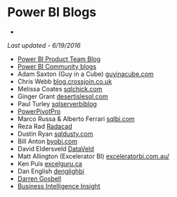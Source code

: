 # Power BI Blogs
-

*Last updated - 6/19/2016*

- [Power BI Product Team Blog](https://powerbi.microsoft.com/blog/)
- [Power BI Community blogs](http://community.powerbi.com/t5/Community-Blog/bg-p/community_blog)
- Adam Saxton (Guy in a Cube) [guyinacube.com](https://guyinacube.com/videos)
- Chris Webb [blog.crossjoin.co.uk](https://blog.crossjoin.co.uk/)
- Melissa Coates [sqlchick.com](http://www.sqlchick.com/)
- Ginger Grant [desertislesql.com](http://www.desertislesql.com/)
- Paul Turley [sqlserverbiblog](https://sqlserverbiblog.wordpress.com/)
- [PowerPivotPro](http://www.powerpivotpro.com/)
- Marco Russa & Alberto Ferrari [sqlbi.com](http://www.sqlbi.com/articles/)
- Reza Rad [Radacad](http://www.radacad.com/blog)
- Dustin Ryan [sqldusty.com](https://sqldusty.com/)
- Bill Anton [byobi.com](http://byobi.com/)
- David Eldersveld [DataVeld](https://dataveld.wordpress.com/)
- Matt Allington (Excelerator BI) [exceleratorbi.com.au/](http://exceleratorbi.com.au/)
- Ken Puls [excelguru.ca](http://www.excelguru.ca/blog/)
- Dan English [denglighbi](https://denglishbi.wordpress.com/)
- [Darren Gosbell](http://geekswithblogs.net/darrengosbell/Default.aspx)
- [Business Intelligence Insight](http://biinsight.com/)
